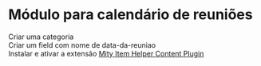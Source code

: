# Módulo para calendário de reuniões
Criar uma categoria  
Criar um field com nome de data-da-reuniao  
Instalar e ativar a extensão [Mity Item Helper Content Plugin](https://github.com/jofernando/joomla-item-helper.git)
